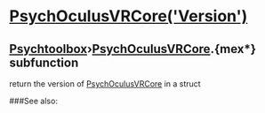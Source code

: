 # [PsychOculusVRCore('Version')](PsychOculusVRCore-Version) 
## [Psychtoolbox](Pyschtoolbox)&#8250;[PsychOculusVRCore](PsychOculusVRCore).{mex*} subfunction


return the version of [PsychOculusVRCore](PsychOculusVRCore) in a struct  


###See also:

